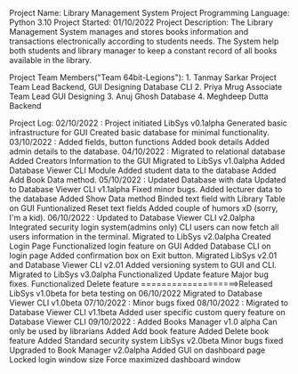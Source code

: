 Project Name: Library Management System
        Project Programming Language: Python 3.10
        Project Started: 01/10/2022
        Project Description:    The Library Management System manages and stores books information and transactions electronically according to students needs.
                                The System help both students and library manager to keep a constant record of all books available in the library.

Project Team Members("Team 64bit-Legions"):
        1. Tanmay Sarkar
            Project Team Lead
                Backend, GUI Designing
                Database CLI
        2. Priya Mrug
            Associate Team Lead
                GUI Designing
        3. Anuj Ghosh
                Database
        4. Meghdeep Dutta
                Backend

Project Log:
    02/10/2022  :   Project initiated LibSys v0.1alpha
                    Generated basic infrastructure for GUI
                    Created basic database for minimal functionality.
    03/10/2022  :   Added fields, button functions
                    Added book details
                    Added admin details to the database.
    04/10/2022  :   Migrated to relational database
                    Added Creators Information to the GUI
                    Migrated to LibSys v1.0alpha
                        Added Database Viewer CLI Module
                        Added student data to the database
                        Added Add Book Data method.
    05/10/2022  :   Updated Database with data
                    Updated to Database Viewer CLI v1.1alpha
                        Fixed minor bugs.
                    Added lecturer data to the database
                    Added Show Data method
                    Binded text field with Library Table on GUI
                    Funtionalized Reset text fields
                    Added couple of humors xD (sorry, I'm a kid).
    06/10/2022  :   Updated to Database Viewer CLI v2.0alpha
                        Integrated security login system(admins only)
                        CLI users can now fetch all users information in the terminal.
                    Migrated to LibSys v2.0alpha
                        Created Login Page
                        Functionalized login feature on GUI
                        Added Database CLI on login page
                        Added confirmation box on Exit button.
                    Migrated LibSys v2.01 and Database Viewer CLI v2.01
                        Added versioning system to GUI and CLI.
                    Migrated to LibSys v3.0alpha
                        Functionalized Update feature
                        Major bug fixes.
                        Functionalized Delete feature
===================>Released LibSys v1.0beta for beta testing on 06/10/2022
                        Migrated to Database Viewer CLI v1.0beta
    07/10/2022  :   Minor bugs fixed
    08/10/2022  :   Migrated to Database Viewer CLI v1.1beta
                        Added user specific custom query feature on Database Viewer CLI
    09/10/2022  :   Added Books Manager v1.0 alpha 
                        Can only be used by librarians
                        Added Add book feature 
                        Added Delete book feature
                        Added Standard security system
                    LibSys v2.0beta
                        Minor bugs fixed
                        Upgraded to Book Manager v2.0alpha
                            Added GUI on dashboard page
                        Locked login window size
                        Force maximized dashboard window